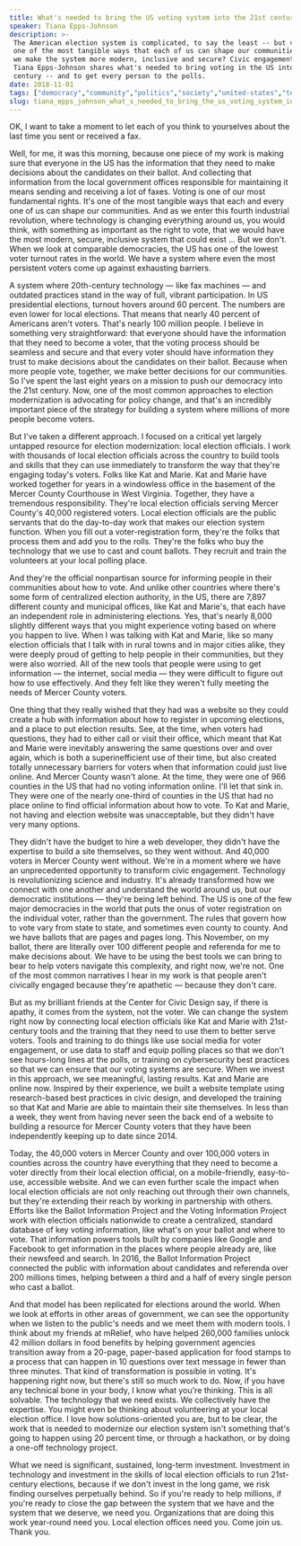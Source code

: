 ```yaml
---
title: What's needed to bring the US voting system into the 21st century
speaker: Tiana Epps-Johnson
description: >-
 The American election system is complicated, to say the least -- but voting is
 one of the most tangible ways that each of us can shape our communities. How can
 we make the system more modern, inclusive and secure? Civic engagement champion
 Tiana Epps-Johnson shares what's needed to bring voting in the US into the 21st
 century -- and to get every person to the polls.
date: 2018-11-01
tags: ["democracy","community","politics","society","united-states","technology","social-change","government"]
slug: tiana_epps_johnson_what_s_needed_to_bring_the_us_voting_system_into_the_21st_century
---
```


OK, I want to take a moment to let each of you think to yourselves about the last time you
sent or received a fax.

Well, for me, it was this morning, because one piece of my work is making sure that
everyone in the US has the information that they need to make decisions about the
candidates on their ballot. And collecting that information from the local government
offices responsible for maintaining it means sending and receiving a lot of faxes. Voting
is one of our most fundamental rights. It's one of the most tangible ways that each and
every one of us can shape our communities. And as we enter this fourth industrial
revolution, where technology is changing everything around us, you would think, with
something as important as the right to vote, that we would have the most modern, secure,
inclusive system that could exist ... But we don't. When we look at comparable
democracies, the US has one of the lowest voter turnout rates in the world. We have a
system where even the most persistent voters come up against exhausting
barriers.

A system where 20th-century technology — like fax machines — and outdated practices stand
in the way of full, vibrant participation. In US presidential elections, turnout hovers
around 60 percent. The numbers are even lower for local elections. That means that nearly
40 percent of Americans aren't voters. That's nearly 100 million people. I believe in
something very straightforward: that everyone should have the information that they need
to become a voter, that the voting process should be seamless and secure and that every
voter should have information they trust to make decisions about the candidates on their
ballot. Because when more people vote, together, we make better decisions for our
communities. So I've spent the last eight years on a mission to push our democracy into the
21st century. Now, one of the most common approaches to election modernization is
advocating for policy change, and that's an incredibly important piece of the strategy for
building a system where millions of more people become voters.

But I've taken a different approach. I focused on a critical yet largely untapped resource
for election modernization: local election officials. I work with thousands of local
election officials across the country to build tools and skills that they can use
immediately to transform the way that they're engaging today's voters. Folks like Kat and
Marie. Kat and Marie have worked together for years in a windowless office in the basement
of the Mercer County Courthouse in West Virginia. Together, they have a tremendous
responsibility. They're local election officials serving Mercer County's 40,000 registered
voters. Local election officials are the public servants that do the day-to-day work that
makes our election system function. When you fill out a voter-registration form, they're
the folks that process them and add you to the rolls. They're the folks who buy the
technology that we use to cast and count ballots. They recruit and train the volunteers at
your local polling place.

And they're the official nonpartisan source for informing people in their communities
about how to vote. And unlike other countries where there's some form of centralized
election authority, in the US, there are 7,897 different county and municipal offices,
like Kat and Marie's, that each have an independent role in administering elections. Yes,
that's nearly 8,000 slightly different ways that you might experience voting based on
where you happen to live. When I was talking with Kat and Marie, like so many election
officials that I talk with in rural towns and in major cities alike, they were deeply
proud of getting to help people in their communities, but they were also worried. All of
the new tools that people were using to get information — the internet, social media —
they were difficult to figure out how to use effectively. And they felt like they weren't
fully meeting the needs of Mercer County voters.

One thing that they really wished that they had was a website so they could create a hub
with information about how to register in upcoming elections, and a place to put election
results. See, at the time, when voters had questions, they had to either call or visit
their office, which meant that Kat and Marie were inevitably answering the same questions
over and over again, which is both a superinefficient use of their time, but also created
totally unnecessary barriers for voters when that information could just live online. And
Mercer County wasn't alone. At the time, they were one of 966 counties in the US that had
no voting information online. I'll let that sink in. They were one of the nearly one-third
of counties in the US that had no place online to find official information about how to
vote. To Kat and Marie, not having and election website was unacceptable, but they didn't
have very many options.

They didn't have the budget to hire a web developer, they didn't have the expertise to
build a site themselves, so they went without. And 40,000 voters in Mercer County went
without. We're in a moment where we have an unprecedented opportunity to transform civic
engagement. Technology is revolutionizing science and industry. It's already transformed
how we connect with one another and understand the world around us, but our democratic
institutions — they're being left behind. The US is one of the few major democracies in
the world that puts the onus of voter registration on the individual voter, rather than
the government. The rules that govern how to vote vary from state to state, and sometimes
even county to county. And we have ballots that are pages and pages long. This November,
on my ballot, there are literally over 100 different people and referenda for me to make
decisions about. We have to be using the best tools we can bring to bear to help voters
navigate this complexity, and right now, we're not. One of the most common narratives I
hear in my work is that people aren't civically engaged because they're apathetic —
because they don't care.

But as my brilliant friends at the Center for Civic Design say, if there is apathy, it
comes from the system, not the voter. We can change the system right now by connecting
local election officials like Kat and Marie with 21st-century tools and the training that
they need to use them to better serve voters. Tools and training to do things like use
social media for voter engagement, or use data to staff and equip polling places so that
we don't see hours-long lines at the polls, or training on cybersecurity best practices so
that we can ensure that our voting systems are secure. When we invest in this approach, we
see meaningful, lasting results. Kat and Marie are online now. Inspired by their
experience, we built a website template using research-based best practices in civic
design, and developed the training so that Kat and Marie are able to maintain their site
themselves. In less than a week, they went from having never seen the back end of a
website to building a resource for Mercer County voters that they have been independently
keeping up to date since 2014.

Today, the 40,000 voters in Mercer County and over 100,000 voters in counties across the
country have everything that they need to become a voter directly from their local
election official, on a mobile-friendly, easy-to-use, accessible website. And we can even
further scale the impact when local election officials are not only reaching out through
their own channels, but they're extending their reach by working in partnership with
others. Efforts like the Ballot Information Project and the Voting Information Project
work with election officials nationwide to create a centralized, standard database of key
voting information, like what's on your ballot and where to vote. That information powers
tools built by companies like Google and Facebook to get information in the places where
people already are, like their newsfeed and search. In 2016, the Ballot Information
Project connected the public with information about candidates and referenda over 200
millions times, helping between a third and a half of every single person who cast a
ballot.

And that model has been replicated for elections around the world. When we look at efforts
in other areas of government, we can see the opportunity when we listen to the public's
needs and we meet them with modern tools. I think about my friends at mRelief, who have
helped 260,000 families unlock 42 million dollars in food benefits by helping government
agencies transition away from a 20-page, paper-based application for food stamps to a
process that can happen in 10 questions over text message in fewer than three minutes.
That kind of transformation is possible in voting. It's happening right now, but there's
still so much work to do. Now, if you have any technical bone in your body, I know what
you're thinking. This is all solvable. The technology that we need exists. We collectively
have the expertise. You might even be thinking about volunteering at your local election
office. I love how solutions-oriented you are, but to be clear, the work that is needed to
modernize our election system isn't something that's going to happen using 20 percent
time, or through a hackathon, or by doing a one-off technology project.

What we need is significant, sustained, long-term investment. Investment in technology and
investment in the skills of local election officials to run 21st-century elections,
because if we don't invest in the long game, we risk finding ourselves perpetually
behind. So if you're ready to help millions, if you're ready to close the gap between the
system that we have and the system that we deserve, we need you. Organizations that are
doing this work year-round need you. Local election offices need you. Come join us. Thank
you.

<!--
ad_duration=3.33
comment_count=30
event="TED Salon Zebra Technologies"
external_start_time=0
has_talk_citation=0
intro_duration=11.82
is_subtitle_required="False"
is_talk_featured="True"
language="en"
language_swap="False"
native_language="en"
number_of_related_talks=6
number_of_speakers=1
number_of_subtitled_videos=14
number_of_tags=8
number_of_talk_download_languages=14
number_of_talk_more_resources=0
number_of_talk_recommendations=1
number_of_talks_take_actions=2
post_ad_duration=0.83
published_timestamp="2019-01-23 15:47:34"
recording_date="2018-11-01"
speaker_description="Civic engagement champion"
speaker_is_published=1
speaker_name="Tiana Epps-Johnson"
talk_more_resources=[]
talk_name="What's needed to bring the US voting system into the 21st century"
talk_recommendations_blurb="More resources curated by Tiana Epps-Johnson"
talks_tags=["democracy","community","politics","society","united-states","technology","social-change","government"]
url_audio="https://download.ted.com/talks/TianaEppsJohnson_2018S.mp3?apikey=acme-roadrunner"
url_photo_speaker="https://pe.tedcdn.com/images/ted/0cbf8597572bdd14180a87640fe37a2a6951e22d_254x191.jpg"
url_photo_talk="https://s3.amazonaws.com/talkstar-photos/uploads/16805ecb-3a34-4ec5-bf55-f3f1ec15b58b/TianaEppsJohnson_2018S-embed.jpg"
url_webpage="https://www.ted.com/talks/tiana_epps_johnson_what_s_needed_to_bring_the_us_voting_system_into_the_21st_century"
video_type_name="TED Salon Talk (partner)"
-->